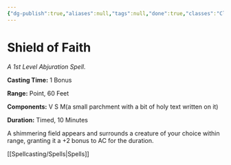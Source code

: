 ```yaml
---
{"dg-publish":true,"aliases":null,"tags":null,"done":true,"classes":"Cleric, Paladin, Artificer,","spellLevel":1,"school":"Abjuration","source":"PHB","permalink":"/spells/shield-of-faith/","dgHomeLink":false,"dgPassFrontmatter":true}
---
```


# Shield of Faith
*A 1st Level Abjuration Spell.*

**Casting Time:** 1 Bonus

**Range:** Point, 60 Feet

**Components:** V S M(a small parchment with a bit of holy text written on it)

**Duration:** Timed, 10 Minutes

A shimmering field appears and surrounds a creature of your choice within range, granting it a +2 bonus to AC for the duration.

[[Spellcasting/Spells|Spells]]